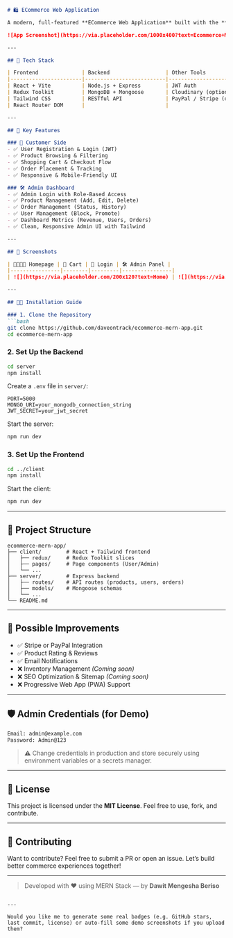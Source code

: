````markdown
# 🛍️ ECommerce Web Application 

A modern, full-featured **ECommerce Web Application** built with the **MERN stack** — **MongoDB, Express.js, React, Node.js** — and styled using **Tailwind CSS**. Includes both **customer-facing features** and a powerful **Admin Dashboard** for managing products, orders, and users.

![App Screenshot](https://via.placeholder.com/1000x400?text=Ecommerce+MERN+App+Preview)

---

## 📌 Tech Stack

| Frontend              | Backend                  | Other Tools             |
|-----------------------|--------------------------|-------------------------|
| React + Vite          | Node.js + Express        | JWT Auth                |
| Redux Toolkit         | MongoDB + Mongoose       | Cloudinary (optional)   |
| Tailwind CSS          | RESTful API              | PayPal / Stripe (opt)   |
| React Router DOM      |                          |                         |

---

## 🎯 Key Features

### 👤 Customer Side
- ✅ User Registration & Login (JWT)
- ✅ Product Browsing & Filtering
- ✅ Shopping Cart & Checkout Flow
- ✅ Order Placement & Tracking
- ✅ Responsive & Mobile-Friendly UI

### 🛠️ Admin Dashboard
- ✅ Admin Login with Role-Based Access
- ✅ Product Management (Add, Edit, Delete)
- ✅ Order Management (Status, History)
- ✅ User Management (Block, Promote)
- ✅ Dashboard Metrics (Revenue, Users, Orders)
- ✅ Clean, Responsive Admin UI with Tailwind

---

## 📸 Screenshots

| 👨‍👩‍👧‍👦 Homepage | 🛒 Cart | 🔐 Login | 🛠 Admin Panel |
|----------------|--------|---------|----------------|
| ![](https://via.placeholder.com/200x120?text=Home) | ![](https://via.placeholder.com/200x120?text=Cart) | ![](https://via.placeholder.com/200x120?text=Login) | ![](https://via.placeholder.com/200x120?text=Admin) |

---

## 🧑‍💻 Installation Guide

### 1. Clone the Repository
```bash
git clone https://github.com/daveontrack/ecommerce-mern-app.git
cd ecommerce-mern-app
````

### 2. Set Up the Backend

```bash
cd server
npm install
```

Create a `.env` file in `server/`:

```env
PORT=5000
MONGO_URI=your_mongodb_connection_string
JWT_SECRET=your_jwt_secret
```

Start the server:

```bash
npm run dev
```

### 3. Set Up the Frontend

```bash
cd ../client
npm install
```

Start the client:

```bash
npm run dev
```

---

## 📂 Project Structure

```
ecommerce-mern-app/
├── client/        # React + Tailwind frontend
│   ├── redux/     # Redux Toolkit slices
│   ├── pages/     # Page components (User/Admin)
│   └── ...
├── server/        # Express backend
│   ├── routes/    # API routes (products, users, orders)
│   ├── models/    # Mongoose schemas
│   └── ...
└── README.md
```

---

## 🧠 Possible Improvements

* ✅ Stripe or PayPal Integration
* ✅ Product Rating & Reviews
* ✅ Email Notifications
* ❌ Inventory Management *(Coming soon)*
* ❌ SEO Optimization & Sitemap *(Coming soon)*
* ❌ Progressive Web App (PWA) Support

---

## 🛡️ Admin Credentials (for Demo)

```txt
Email: admin@example.com
Password: Admin@123
```

> ⚠️ Change credentials in production and store securely using environment variables or a secrets manager.

---

## 📄 License

This project is licensed under the **MIT License**.
Feel free to use, fork, and contribute.

---

## 🤝 Contributing

Want to contribute? Feel free to submit a PR or open an issue.
Let’s build better commerce experiences together!

---


> Developed with ❤️ using MERN Stack — by **Dawit Mengesha Beriso**

```

---

Would you like me to generate some real badges (e.g. GitHub stars, last commit, license) or auto-fill some demo screenshots if you upload them?
```
